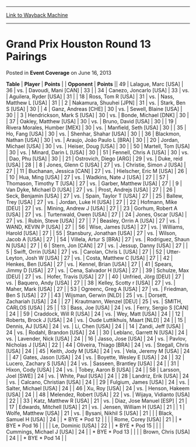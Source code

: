 
---
[Link to Wayback Machine](https://web.archive.org/web/20171029130607/https://magic.wizards.com/en/articles/archive/event-coverage/grand-prix-houston-round-13-pairings-2013-06-16)

[_metadata_:description]:- "TablePlayerPoints"
[_metadata_:generator]:- "Drupal 7 (http://drupal.org)"
[_metadata_:node]:- "457636"
[_metadata_:publish_date]:- "2013-06-16"
[_metadata_:source]:- "div-main-content"
[_metadata_:title]:- "Grand Prix Houston Round 13 Pairings"
[_metadata_:wayback_capture_timestamp]:- "2017-10-29 13:06:07"
[_metadata_:wayback_raw_url]:- "https://web.archive.org/web/20171029130607id_/https://magic.wizards.com/en/articles/archive/event-coverage/grand-prix-houston-round-13-pairings-2013-06-16"
[_metadata_:wayback_url]:- "https://magic.wizards.com/en/articles/archive/event-coverage/grand-prix-houston-round-13-pairings-2013-06-16"
---


Grand Prix Houston Round 13 Pairings
====================================



 Posted in **Event Coverage**
 on June 16, 2013 












 **Table** | **Player** | **Points** |  | **Opponent** | **Points** ||  49 | Lalague, Marc [USA] |  36 | vs. | Davoudi, Mani [CAN] |  33 |
|  34 | Canezo, Joncarlo [USA] |  33 | vs. | Aguilera, Ryder [USA] |  31 |
|  18 | Ross, Tom R [USA] |  31 | vs. | Nass, Matthew L [USA] |  31 |
|  2 | Nakamura, Shuuhei [JPN] |  31 | vs. | Stark, Ben S [USA] |  30 |
|  4 | Ganz, Andreas [CHE] |  30 | vs. | Sewell, Blaine [USA] |  30 |
|  3 | Hendrickson, Mark S [USA] |  30 | vs. | Bonde, Michael [DNK] |  30 |
|  37 | Oakley, Matthew [USA] |  30 | vs. | Bruno, David [USA] |  30 |
|  19 | Rivera Morales, Humber [MEX] |  30 | vs. | Manfield, Seth [USA] |  30 |
|  35 | Ho, Fang [USA] |  30 | vs. | Shenhar, Shahar [USA] |  30 |
|  36 | Blackmon, Nathan [USA] |  30 | vs. | Araujo, João Paulo L [BRA] |  30 |
|  20 | Jordan, Michael [USA] |  30 | vs. | Heiser, Doug [USA] |  30 |
|  50 | Martell, Tom [USA] |  30 | vs. | Minard, Darin L [USA] |  30 |
|  51 | Fennell, Chris A [USA] |  30 | vs. | Dao, Phu [USA] |  30 |
|  21 | Ostrovich, Diego [ARG] |  29 | vs. | Duke, reid [USA] |  28 |
|  8 | Jones, Glenn C [USA] |  27 | vs. | Christie, Simon J [USA] |  27 |
|  11 | Buchanan, Jessica [CAN] |  27 | vs. | Hielscher, Eric M [USA] |  26 |
|  10 | Hua, Ming [USA] |  27 | vs. | Wadkins, Nate J [USA] |  27 |
|  57 | Thomason, Timothy T [USA] |  27 | vs. | Garber, Matthew [USA] |  27 |
|  9 | Van Dyke, Michael D [USA] |  27 | vs. | Prost, Andrejs [USA] |  27 |
|  26 | Seck, Benjamin [USA] |  27 | vs. | Spain, Taylor T [USA] |  27 |
|  25 | Ballew, Trey [USA] |  27 | vs. | Jordan, Luke H [USA] |  27 |
|  22 | Hofmann, Mike [DEU] |  27 | vs. | Mining, Andrew J [USA] |  27 |
|  23 | Gorhum, Robert A [USA] |  27 | vs. | Turtenwald, Owen [USA] |  27 |
|  24 | Jones, Oscar [USA] |  27 | vs. | Rubin, Steve [USA] |  27 |
|  7 | Beasley, Orrin A [USA] |  27 | vs. | WAND, KEVIN P [USA] |  27 |
|  56 | Wise, James [USA] |  27 | vs. | Williams, Harold [USA] |  27 |
|  55 | Stansbury, Jonathan [USA] |  27 | vs. | Wilson, Jacob A [USA] |  27 |
|  54 | Villela, Artur S [BRA] |  27 | vs. | Rodriguez, Shaun N [USA] |  27 |
|  6 | Stern, Jon [CAN] |  27 | vs. | Jessup, Danny [USA] |  27 |
|  5 | Swift, Orrin [USA] |  27 | vs. | Carolan, Chris L [USA] |  27 |
|  52 | Utter-Leyton, Josh W [USA] |  27 | vs. | Costa, Matthew C [USA] |  27 |
|  42 | Henkes, Ben [USA] |  27 | vs. | Kennel, Brian [USA] |  27 |
|  41 | Spears, Jimmy D [USA] |  27 | vs. | Cena, Salvador H [USA] |  27 |
|  39 | Schulze, Max [DEU] |  27 | vs. | Hofer, Travis [USA] |  27 |
|  40 | Unfried, Jörg [DEU] |  27 | vs. | Baquero, Andy [USA] |  27 |
|  38 | Kelley, Scotty r [USA] |  27 | vs. | Maher, Mark [USA] |  27 |
|  53 | Ogreenc, Greg A [USA] |  27 | vs. | Friedman, Ben S [USA] |  27 |
|  43 | Wijsman, Gerwin [NLD] |  25 | vs. | Dorsett, Zachariah [USA] |  24 |
|  27 | Krautmann, Wenzel [DEU] |  25 | vs. | SMITH, CARLOS [USA] |  25 |
|  13 | Bass, Joe [USA] |  24 | vs. | Ferry, Sergio S [CAN] |  24 |
|  59 | Craddock, Will R [USA] |  24 | vs. | Wey, Matt [USA] |  24 |
|  12 | Roberts, Brock J [USA] |  24 | vs. | Oude Luttikhuis, Maart [NLD] |  24 |
|  15 | Dennis, AJ [USA] |  24 | vs. | Li, Chen [USA] |  24 |
|  14 | Zandi, Jeff [USA] |  24 | vs. | Rodahl, Brandon [USA] |  24 |
|  30 | Leblanc, Garrett N [USA] |  24 | vs. | Lavender, Nick [USA] |  24 |
|  16 | Jasso, Jose [USA] |  24 | vs. | Pavlov, Nicholas J [USA] |  22 |
|  44 | Oliveira, Thiago [BRA] |  24 | vs. | Stegall, Chris [USA] |  24 |
|  45 | Keith, Jody M [USA] |  24 | vs. | Vela, Jeremy M [USA] |  24 |
|  47 | Gates, Jason [USA] |  24 | vs. | Boyette, Wesley E [USA] |  24 |
|  32 | Lucero, Zachary S [USA] |  24 | vs. | Sasseen, Brantley [USA] |  24 |
|  31 | Hixon, Cody [USA] |  24 | vs. | Tobey, Aaron B [USA] |  24 |
|  58 | Larsson, Joel [SWE] |  24 | vs. | White, Paul [USA] |  24 |
|  28 | Landriz, Erik [USA] |  24 | vs. | Calcano, Christian [USA] |  24 |
|  29 | Fulgium, James [USA] |  24 | vs. | Salter, Michael [USA] |  24 |
|  46 | Xu, Roy [USA] |  24 | vs. | Henson, Hakeem [USA] |  24 |
|  48 | Melendez, Robert [USA] |  22 | vs. | Wijaya, Vidianto [USA] |  22 |
|  33 | Katz, Matthew R [USA] |  21 | vs. | Diaz, Jose Manuel [ESP] |  21 |
|  17 | Edwards, Mitchell [USA] |  21 | vs. | Jensen, William H [USA] |  21 |
|  1 | Wolfe, Matthew [USA] |  21 | vs. | Bysani, Nikhil S [USA] |  21 |
|  | Black, Samuel H [USA] |  24 |  | \* BYE \* Pod 12 |  |
|  | Rome, Corey [USA] |  21 |  | \* BYE \* Pod 16 |  |
|  | Le, Dominic [USA] |  22 |  | \* BYE \* Pod 15 |  |
|  | Cummings, Michael J [USA] |  24 |  | \* BYE \* Pod 13 |  |
|  | Brown, Chris [USA] |  24 |  | \* BYE \* Pod 14 |  |







